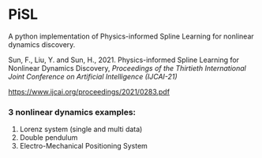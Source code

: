 # PiSL
A python implementation of Physics-informed Spline Learning for nonlinear dynamics discovery.

Sun, F., Liu, Y. and Sun, H., 2021. Physics-informed Spline Learning for Nonlinear Dynamics Discovery, *Proceedings of the Thirtieth International Joint Conference on Artificial Intelligence (IJCAI-21)*

https://www.ijcai.org/proceedings/2021/0283.pdf

### 3 nonlinear dynamics examples:
1. Lorenz system (single and multi data)
2. Double pendulum
3. Electro-Mechanical Positioning System


